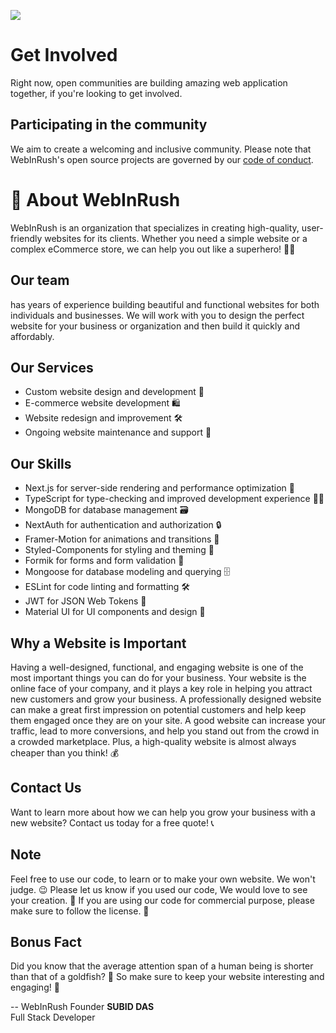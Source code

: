 [def]: https://raw.githubusercontent.com/WebInRush/.github/main/profile/cover.png

![][def]

# Get Involved

Right now, open communities are building amazing web application together, if you're looking to get involved.

## Participating in the community

We aim to create a welcoming and inclusive community. Please note that WebInRush's open source projects are governed by our [code of conduct](https://github.com/WebInRush/.github/blob/main/code-of-conduct.md).

# 🚀 About WebInRush

WebInRush is an organization that specializes in creating high-quality, user-friendly websites for its clients. Whether you need a simple website or a complex eCommerce store, we can help you out like a superhero! 🦸‍♂️

## Our team

has years of experience building beautiful and functional websites for both individuals and businesses. We will work with you to design the perfect website for your business or organization and then build it quickly and affordably.

## Our Services

- Custom website design and development 🎨
- E-commerce website development 🛍️
- Website redesign and improvement 🛠️
- Ongoing website maintenance and support 🔧

## Our Skills

- Next.js for server-side rendering and performance optimization 🚀
- TypeScript for type-checking and improved development experience 🧑‍💻
- MongoDB for database management 🗃️
- NextAuth for authentication and authorization 🔒
- Framer-Motion for animations and transitions 🎥
- Styled-Components for styling and theming 🎨
- Formik for forms and form validation 📝
- Mongoose for database modeling and querying 🗄️
- ESLint for code linting and formatting 🛠️
- JWT for JSON Web Tokens 🔑
- Material UI for UI components and design 🌈

## Why a Website is Important

Having a well-designed, functional, and engaging website is one of the most important things you can do for your business. Your website is the online face of your company, and it plays a key role in helping you attract new customers and grow your business. A professionally designed website can make a great first impression on potential customers and help keep them engaged once they are on your site. A good website can increase your traffic, lead to more conversions, and help you stand out from the crowd in a crowded marketplace. Plus, a high-quality website is almost always cheaper than you think! 💰

## Contact Us

Want to learn more about how we can help you grow your business with a new website? Contact us today for a free quote! 📞

## Note

Feel free to use our code, to learn or to make your own website. We won't judge. 😉
Please let us know if you used our code, We would love to see your creation. 🤗
If you are using our code for commercial purpose, please make sure to follow the license. 📜

## Bonus Fact

Did you know that the average attention span of a human being is shorter than that of a goldfish? 🐠 So make sure to keep your website interesting and engaging! 🤩

-- WebInRush Founder **SUBID DAS**
<br>
Full Stack Developer
